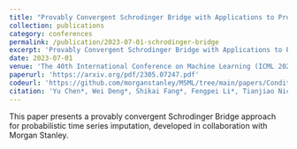 ```yaml
---
title: "Provably Convergent Schrodinger Bridge with Applications to Probabilistic Time Series Imputation"
collection: publications
category: conferences
permalink: /publication/2023-07-01-schrodinger-bridge
excerpt: 'Provably Convergent Schrodinger Bridge with Applications to Probabilistic Time Series Imputation'
date: 2023-07-01
venue: 'The 40th International Conference on Machine Learning (ICML 2023)'
paperurl: 'https://arxiv.org/pdf/2305.07247.pdf'
codeurl: 'https://github.com/morganstanley/MSML/tree/main/papers/Conditional_Schrodinger_Bridge_Imputation'
citation: 'Yu Chen*, Wei Deng*, Shikai Fang*, Fengpei Li*, Tianjiao Nicole Yang, Yikai Zhang, Kashif Rasul, Shandian Zhe, Anderson Schneider, and Yuriy Nevmyvaka. (2023). &quot;Provably Convergent Schrodinger Bridge with Applications to Probabilistic Time Series Imputation.&quot; <i>The 40th International Conference on Machine Learning (ICML 2023)</i>.'
---
```

This paper presents a provably convergent Schrodinger Bridge approach for probabilistic time series imputation, developed in collaboration with Morgan Stanley. 